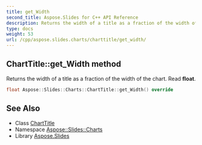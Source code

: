 ```yaml
---
title: get_Width
second_title: Aspose.Slides for C++ API Reference
description: Returns the width of a title as a fraction of the width of the chart. Read float.
type: docs
weight: 53
url: /cpp/aspose.slides.charts/charttitle/get_width/
---
```

## ChartTitle::get_Width method


Returns the width of a title as a fraction of the width of the chart. Read **float**.

```cpp
float Aspose::Slides::Charts::ChartTitle::get_Width() override
```

## See Also

* Class [ChartTitle](../)
* Namespace [Aspose::Slides::Charts](../../)
* Library [Aspose.Slides](../../../)
